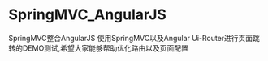 # SpringMVC_AngularJS
SpringMVC整合AngularJS
使用SpringMVC以及Angular Ui-Router进行页面跳转的DEMO测试,希望大家能够帮助优化路由以及页面配置
